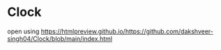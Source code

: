 # Clock
open using https://htmlpreview.github.io/https://github.com/dakshveer-singh04/Clock/blob/main/index.html
